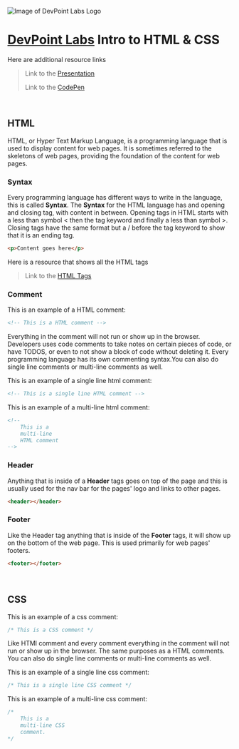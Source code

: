 ![Image of DevPoint Labs Logo](https://lh6.googleusercontent.com/oV1O0DyTmC0F1k-6DgyrVy2vLjLnEjZC3wN6sNtwrp8lp313Dt5aOCcl93ENEJ4rYbTCqCmvY27e8D4=w2880-h1312)

# [DevPoint Labs](http://www.devpointlabs.com/) Intro to HTML & CSS

Here are additional resource links

>Link to the [Presentation](https://docs.google.com/presentation/d/1m35mab5hIrNYBk2jVSQr31v7mTb30Sb3A5jWpHb6sjQ/edit?usp=sharing)
>
>Link to the [CodePen](https://codepen.io/nightwing891/pen/mmoJQe?editors=1100)

<br>

## HTML
HTML, or Hyper Text Markup Language, is a programming language that is used to display content for web pages. It is sometimes referred to the skeletons of web pages, providing the foundation of the content for web pages.

### Syntax
Every programming language has different ways to write in the language, this is called **Syntax**. The **Syntax** for the HTML language has and opening and closing tag, with content in between. Opening tags in HTML starts with a less than symbol < then the tag keyword and finally a less than symbol >. Closing tags have the same format but a / before the tag keyword to show that it is an ending tag.

```HTML
<p>Content goes here</p>
```

Here is a resource that shows all the HTML tags

>Link to the [HTML Tags](https://www.w3schools.com/tags/ref_byfunc.asp)

### Comment
This is an example of a HTML comment:

```HTML
<!-- This is a HTML comment -->
```

Everything in the comment will not run or show up in the browser. Developers uses code comments to take notes on certain pieces of code, or have TODOS, or even to not show a block of code without deleting it. Every programming language has its own commenting syntax.You can also do single line comments or multi-line comments as well.

This is an example of a single line html comment:

```HTML
<!-- This is a single line HTML comment -->
```

This is an example of a multi-line html comment:

```HTML
<!-- 
    This is a 
    multi-line 
    HTML comment 
-->
```

### Header
Anything that is inside of a **Header** tags goes on top of the page and this is usually used for the nav bar for the pages' logo and links to other pages.

```HTML
<header></header>
```

### Footer
Like the Header tag anything that is inside of the **Footer** tags, it will show up on the bottom of the web page. This is used primarily for web pages' footers. 

```HTML
<footer></footer>
```

<br>

## CSS

This is an example of a css comment:

```CSS
/* This is a CSS comment */
```

Like HTMl comment and every comment everything in the comment will not run or show up in the browser. The same purposes as a HTML comments. You can also do single line comments or multi-line comments as well.

This is an example of a single line css comment:

```CSS
/* This is a single line CSS comment */
```

This is an example of a multi-line css comment:

```CSS
/* 
    This is a 
    multi-line CSS 
    comment. 
*/
```